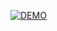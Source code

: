 [![DEMO](https://img.youtube.com/vi/TPZVMD0RyIE/0.jpg)](https://www.youtube.com/watch?v=TPZVMD0RyIE)